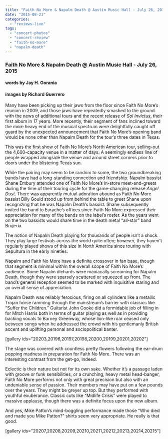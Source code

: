 ```yaml
---
title: "Faith No More & Napalm Death @ Austin Music Hall - July 26, 2015"
date: "2015-08-21"
categories: 
  - "reviews-live"
tags: 
  - "concert-photos"
  - "concert-review"
  - "faith-no-more"
  - "napalm-death"
---
```


### Faith No More & Napalm Death @ Austin Music Hall - July 26, 2015

#### words by Jay H. Gorania

#### images by Richard Guerrero

Many have been picking up their jaws from the floor since Faith No More’s reunion in 2009, and those jaws have repeatedly smashed to the ground with the news of additional tours and the recent release of _Sol Invictus_, their first album in 17 years. More recently, their segment of fans inclined toward the more heavy end of the musical spectrum were delightfully caught off guard by the unexpected announcement that Faith No More’s opening band would be none other than Napalm Death for the tour’s three dates in Texas.

This was the first show of Faith No More’s North American tour, selling-out the 4,600-capacity venue in a matter of days. A seemingly endless line of people wrapped alongside the venue and around street corners prior to doors under the blistering Texas sun.

While the pairing may seem to be random to some, the two groundbreaking bands have had a long-standing connection and friendship. Napalm bassist Shane Embury attended one of Faith No More’s in-store meet-and-greets during the time of their touring cycle for the game-changing release _Angel Dust_. There was apparently mutual adoration abound as Faith No More bassist Billy Gould stood up from behind the table to greet Shane upon recognizing that he was Napalm Death’s bassist. Shane subsequently invited the band to Earache’s offices since Faith No More expressed their appreciation for many of the bands on the label’s roster. As the years went on the two bassists would share time in the death metal “all-star” band Brujeria.

The notion of Napalm Death playing for thousands of people isn’t a shock. They play large festivals across the world quite often; however, they haven’t regularly played shows of this size in North America since touring with Sepultura in the early nineties.

Napalm and Faith No More have a definite crossover in fan base, though that segment is minimal within the overall scope of Faith No More’s audience. Some Napalm diehards were maniacally screaming for Napalm Death, though they were sparsely scattered or squeezed up front. The band’s general reception seemed to be marked with inquisitive staring and an overall sense of appreciation.

Napalm Death was reliably ferocious, firing on all cylinders like a metallic Trojan horse ramming through the mainstream’s barrier with classics like “Suffer the Children.” Guitarist John Cooke did a formidable job of filling in for Mitch Harris both in terms of guitar playing as well as in providing backing vocals to Barney Greenway, whose lion-like roar ceased only between songs when he addressed the crowd with his gentlemanly British accent and uplifting personal and sociopolitical banter.

\[gallery ids="20203,20196,20197,20198,20200,20199,20201,20202"\]

The stage was covered with countless pretty flowers following the ear-drum popping madness in preparation for Faith No More. There was an interesting contrast from the get-go, indeed.

Eclectic is their nature but not for its own sake. Whether it’s a passage laden with groove or funk sensibilities, or a crunching, heavy metal head-banger, Faith No More performs not only with great precision but also with an undeniable sense of passion. Their members may have put on a few pounds over the years. They might be greyer up top. But they performed with youthful exuberance. Classic cuts like “Midlife Crisis” were played to massive applause, though there was a definite focus upon the new album.

And yes, Mike Patton’s mind-boggling performance made those “Who died and made you Mike Patton?” shirts seem very appropriate. He really is that good.

\[gallery ids="20207,20208,20209,20210,20211,20212,20213,20214,20215"\]
